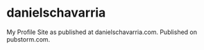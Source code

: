 # danielschavarria
My Profile Site as published at danielschavarria.com. Published on pubstorm.com.
